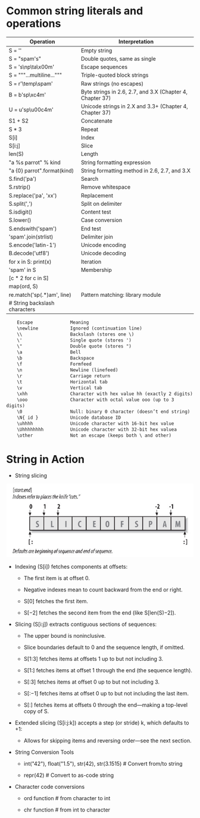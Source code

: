 # Common string literals and operations

| Operation | Interpretation |
| --- | --- |	 					
|S = '' | 					Empty string |
|S = "spam's" |  				Double quotes, same as single |
|S = 's\np\ta\x00m' |  			Escape sequences |
|S = """...multiline...""" |  	Triple-quoted block strings |
|S = r'\temp\spam' |  			Raw strings (no escapes) |
|B = b'sp\xc4m' |  				Byte strings in 2.6, 2.7, and 3.X (Chapter 4, Chapter 37) |
|U = u'sp\u00c4m' |  			Unicode strings in 2.X and 3.3+ (Chapter 4, Chapter 37) |
|S1 + S2 | 						Concatenate |
|S * 3 | 						Repeat |
|S[i] | 						Index |
|S[i:j] | 						Slice |
|len(S) | 						Length  |
|"a %s parrot" % kind |  		String formatting expression |
|"a {0} parrot".format(kind) |  String formatting method in 2.6, 2.7, and 3.X |
|S.find('pa') | 				Search |
|S.rstrip() | 					Remove whitespace |
|S.replace('pa', 'xx') | 		Replacement |
|S.split(',') | 				Split on delimiter |
|S.isdigit() | 					Content test |
|S.lower() | 					Case conversion |
|S.endswith('spam') | 			End test |
|'spam'.join(strlist) | 		Delimiter join |
|S.encode('latin-1') | 			Unicode encoding |
|B.decode('utf8') | 			Unicode decoding |
|for x in S: print(x) | 		Iteration |
|'spam' in S | 					Membership |
|[c * 2 for c in S] |  |
|map(ord, S) | 
|re.match('sp(.*)am', line) |  	Pattern matching: library module |
# String backslash characters |

```
	Escape 				Meaning
	\newline 			Ignored (continuation line)
	\\ 					Backslash (stores one \)
	\' 					Single quote (stores ')
	\" 					Double quote (stores ")
	\a 					Bell
	\b 					Backspace
	\f 					Formfeed
	\n 					Newline (linefeed)
	\r 					Carriage return
	\t 					Horizontal tab
	\v 					Vertical tab
	\xhh 				Character with hex value hh (exactly 2 digits)
	\ooo 				Character with octal value ooo (up to 3 digits)
	\0 					Null: binary 0 character (doesn’t end string)
	\N{ id } 			Unicode database ID
	\uhhhh 				Unicode character with 16-bit hex value
	\Uhhhhhhhh 			Unicode character with 32-bit hex valuea
	\other 				Not an escape (keeps both \ and other)
```
# String in Action

- String slicing

![String Slice](https://github.com/ItManHarry/Python/blob/master/LearningPython/Python3/String/stringSlice.jpg)

- Indexing (S[i]) fetches components at offsets:
	
	- The first item is at offset 0.
	
	- Negative indexes mean to count backward from the end or right.
	
	- S[0] fetches the first item.
	
	- S[−2] fetches the second item from the end (like S[len(S)−2]).
	
- Slicing (S[i:j]) extracts contiguous sections of sequences:

	- The upper bound is noninclusive.
	
	- Slice boundaries default to 0 and the sequence length, if omitted.
	
	- S[1:3] fetches items at offsets 1 up to but not including 3.
	
	- S[1:] fetches items at offset 1 through the end (the sequence length).
	
	- S[:3] fetches items at offset 0 up to but not including 3.
	
	- S[:−1] fetches items at offset 0 up to but not including the last item.
	
	- S[:] fetches items at offsets 0 through the end—making a top-level copy of S.
	
- Extended slicing (S[i:j:k]) accepts a step (or stride) k, which defaults to +1:
	
	- Allows for skipping items and reversing order—see the next section.
	
- String Conversion Tools

	- int("42"), float("1.5"), str(42), str(3.1515) 	# Convert from/to string
	
	- repr(42) 											# Convert to as-code string

- Character code conversions

	- ord function  # from character to int
	
	- chr function  # from int to character
